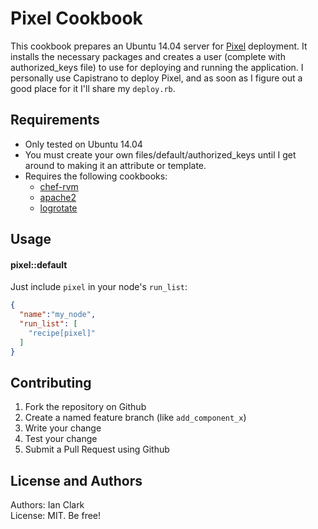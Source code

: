 Pixel Cookbook
===================
This cookbook prepares an Ubuntu 14.04 server for [Pixel](https://github.com/floored1585/pixel) deployment.  It
installs the necessary packages and creates a user (complete with authorized_keys file) to use for deploying and
running the application.  I personally use Capistrano to deploy Pixel, and as soon as I figure out a good place
for it I'll share my `deploy.rb`.

Requirements
------------
- Only tested on Ubuntu 14.04
- You must create your own files/default/authorized_keys until I get around to making it an attribute or template.
- Requires the following cookbooks:  
  - [chef-rvm](https://github.com/martinisoft/chef-rvm)  
  - [apache2](https://github.com/svanzoest-cookbooks/apache2)  
  - [logrotate](https://github.com/stevendanna/logrotate)  

Usage
-----
#### pixel::default

Just include `pixel` in your node's `run_list`:

```json
{
  "name":"my_node",
  "run_list": [
    "recipe[pixel]"
  ]
}
```

Contributing
------------
1. Fork the repository on Github
2. Create a named feature branch (like `add_component_x`)
3. Write your change
4. Test your change
5. Submit a Pull Request using Github

License and Authors
-------------------
Authors: Ian Clark  
License: MIT. Be free!
